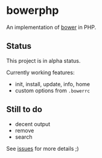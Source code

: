 bowerphp
========

An implementation of [bower](http://bower.io) in PHP.

Status
------

This project is in alpha status.

Currently working features:

* init, install, update, info, home
* custom options from ``.bowerrc``


Still to do
-----------

* decent output
* remove
* search

See [issues](https://github.com/Bee-Lab/bowerphp/issues) for more details ;)
